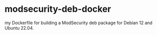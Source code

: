 # modsecurity-deb-docker

my Dockerfile for building a ModSecurity deb package for Debian 12 and Ubuntu 22.04.
